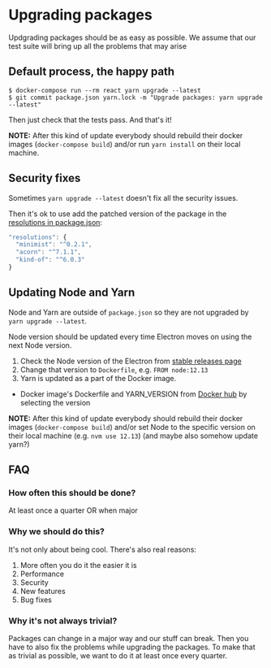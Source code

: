 # Upgrading packages

Updgrading packages should be as easy as possible. We assume that our test suite will bring up all the problems that may arise

## Default process, the happy path

```shell
$ docker-compose run --rm react yarn upgrade --latest
$ git commit package.json yarn.lock -m "Upgrade packages: yarn upgrade --latest"
```

Then just check that the tests pass. And that's it!

**NOTE:** After this kind of update everybody should rebuild their docker images (`docker-compose build`) and/or run `yarn install` on their local machine.

## Security fixes

Sometimes `yarn upgrade --latest` doesn't fix all the security issues.

Then it's ok to use add the patched version of the package in the [resolutions in package.json](https://classic.yarnpkg.com/en/docs/selective-version-resolutions/):

```js
"resolutions": {
  "minimist": "^0.2.1",
  "acorn": "^7.1.1",
  "kind-of": "^6.0.3"
}
```

## Updating Node and Yarn

Node and Yarn are outside of `package.json` so they are not upgraded by `yarn upgrade --latest`.

Node version should be updated every time Electron moves on using the next Node version.

1. Check the Node version of the Electron from [stable releases page](https://www.electronjs.org/releases/stable)
1. Change that version to `Dockerfile`, e.g. `FROM node:12.13`
1. Yarn is updated as a part of the Docker image.
  * Docker image's Dockerfile and YARN_VERSION from [Docker hub](https://hub.docker.com/_/node/) by selecting the version

**NOTE:** After this kind of update everybody should rebuild their docker images (`docker-compose build`) and/or set Node to the specific version on their local machine (e.g. `nvm use 12.13`) (and maybe also somehow update yarn?)

## FAQ

### How often this should be done?

At least once a quarter OR when major

### Why we should do this?

It's not only about being cool. There's also real reasons:

1. More often you do it the easier it is
1. Performance
1. Security
1. New features
1. Bug fixes

### Why it's not always trivial?

Packages can change in a major way and our stuff can break. Then you have to also fix the problems while upgrading the packages. To make that as trivial as possible, we want to do it at least once every quarter.

